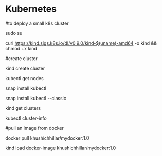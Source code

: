 # Kubernetes


#to deploy a small k8s cluster


sudo su


curl https://kind.sigs.k8s.io/dl/v0.9.0/kind-$(uname)-amd64 -o kind && chmod +x kind


#create cluster


kind create cluster

kubectl get nodes

snap install kubectl

snap install kubectl --classic

kind get clusters

kubectl cluster-info

#pull an image from docker

docker pull khushichhillar/mydocker:1.0

kind load docker-image khushichhillar/mydocker:1.0




